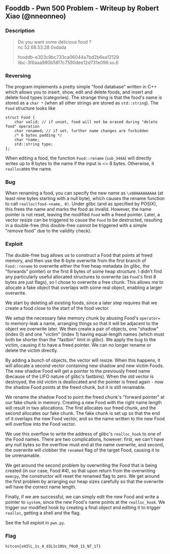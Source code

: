 ## Fooddb - Pwn 500 Problem - Writeup by Robert Xiao (@nneonneo)

### Description

> Do you want some delicious food ?<br>
> nc 52.68.53.28 0xdada
> 
> fooddb-e303c9bc733ca06044a7bd2b6ea12129<br>
> libc-3f6aaa980b58f7c7590dee12d731e099.so.6

### Reversing

The program implements a pretty simple "food database" written in C++ which allows you to insert, show, edit and delete foods, and insert and delete food types (categories). The strange thing is that the food's name is stored as a `char *` (when all other strings are stored as `std::string`). The `Food` structure looks like

    struct Food {
        char valid; // if unset, food will not be erased during "delete food" operation
        char renamed; // if set, further name changes are forbidden
        /* 6 bytes padding */
        char *name;
        std::string type;
    };

When editing a food, the function `Food::rename` (`sub_346A`) will directly writes up to 8 bytes to the name if the input is <= 8 bytes. Otherwise, it `realloc`ates the name.

### Bug

When renaming a food, you can specify the new name as `\x00AAAAAAAAA` (at least nine bytes starting with a null byte), which causes the rename function to call `realloc(food->name, 0)`. Under glibc (and as specified by POSIX), this frees the name and marks the food as invalid. However, the name pointer is not reset, leaving the modified `Food` with a freed pointer. Later, a vector resize can be triggered to cause the `Food` to be destructed, resulting in a double-free (this double-free cannot be triggered with a simple "remove food" due to the validity check).

### Exploit

The double-free bug allows us to construct a Food that points at freed memory, and then use the 8-byte overwrite from the first branch of `Food::rename` to overwrite either the free heap metadata (in glibc, the "forwards" pointer) or the first 8 bytes of some heap structure. I didn't find any particularly useful allocated structures to overwrite (as `Food`'s first 8 bytes are just flags), so I chose to overwrite a free chunk. This allows me to allocate a fake object that overlaps with some real object, enabling a larger overwrite.

We start by deleting all existing foods, since a later step requires that we create a food close to the start of the food vector.

We setup the necessary fake memory chunk by abusing Food's `operator=` to memory-leak a name, arranging things so that it will be adjacent to the object we overwrite later. We then create a pair of objects, one "shadow" (index 0) and one "victim" (index 1) having equal-length names (which must both be shorter than the "fastbin" limit in glibc). We apply the bug to the victim, causing it to have a freed pointer. We can no longer rename or delete the victim directly.

By adding a bunch of objects, the vector will resize. When this happens, it will allocate a second vector containing new shadow and new victim Foods. The new shadow Food will get a pointer to the previously freed name (because of the LIFO nature of glibc's fastbins). When the old vector is destroyed, the old victim is deallocated and the pointer is freed again - now the shadow Food points at the freed chunk, but it is still renamable.

We rename the shadow Food to point the freed chunk's "forward pointer" at our fake chunk in memory. Creating a new Food with the right name length will result in two allocations. The first allocates our freed chunk, and the second allocates our fake chunk. The fake chunk is set up so that the end of it overlaps the new Food vector, and so the name written to the new Food will overflow into the Food vector.

We use this overflow to write the address of glibc's `realloc_hook` to one of the Food names. There are two complications, however: first, we can't have any null bytes so the overflow must end at the name overwrite, and second, the overwrite will clobber the `renamed` flag of the target Food, causing it to be unrenamable.

We get around the second problem by overwriting the Food that is being created (in our case, Food #4), so that upon return from the overwriting `memcpy`, the constructor will reset the renamed flag to zero. We get around the first problem by arranging our heap sizes carefully so that the overwrite will have the correct name length.

Finally, if we are successful, we can simply edit the new Food and write a pointer to `system`, since the new Food's name points at the `realloc_hook`. We trigger our modified hook by creating a final object and editing it to trigger `realloc`, getting a shell and the flag.

See the full exploit in `pwn.py`.

### Flag

    hitcon{sH3lL_1s_4_d3L1c10Us_f0oD_1S_N7_17}

